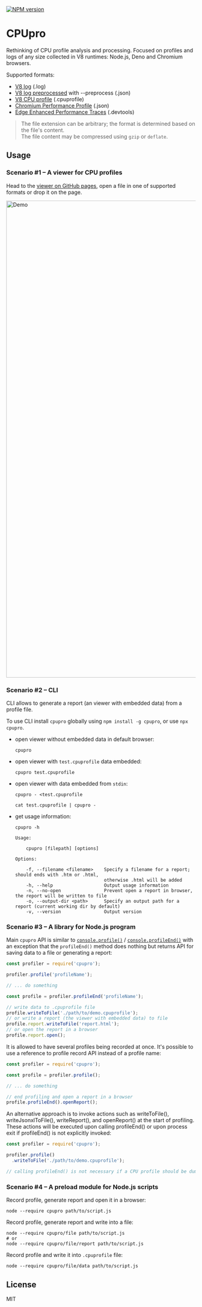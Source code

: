 [![NPM version](https://img.shields.io/npm/v/cpupro.svg)](https://www.npmjs.com/package/cpupro)

# CPUpro

Rethinking of CPU profile analysis and processing. Focused on profiles and logs of any size collected in V8 runtimes: Node.js, Deno and Chromium browsers.

Supported formats:

* [V8 log](https://v8.dev/docs/profile) (.log)
* [V8 log preprocessed](https://v8.dev/docs/profile#web-ui-for---prof) with --preprocess (.json)
* [V8 CPU profile](https://nodejs.org/docs/latest/api/cli.html#--cpu-prof) (.cpuprofile)
* [Chromium Performance Profile](https://developer.chrome.com/docs/devtools/performance/reference#save) (.json)
* [Edge Enhanced Performance Traces](https://learn.microsoft.com/en-us/microsoft-edge/devtools-guide-chromium/experimental-features/share-traces) (.devtools)

> The file extension can be arbitrary; the format is determined based on the file's content.  
> The file content may be compressed using `gzip` or `deflate`.

## Usage

### Scenario #1 – A viewer for CPU profiles

Head to the [viewer on GitHub pages](https://discoveryjs.github.io/cpupro/), open a file in one of supported formats or drop it on the page.

<img width="1267" alt="Demo" src="https://github.com/lahmatiy/cpupro/assets/270491/ea4d54b7-8d37-456a-8db3-628a1da7df3e">

### Scenario #2 – CLI

CLI allows to generate a report (an viewer with embedded data) from a profile file.

To use CLI install `cpupro` globally using `npm install -g cpupro`, or use `npx cpupro`.

- open viewer without embedded data in default browser:
  ```
  cpupro
  ```
- open viewer with `test.cpuprofile` data embedded:
  ```
  cpupro test.cpuprofile
  ```
- open viewer with data embedded from `stdin`:
  ```
  cpupro - <test.cpuprofile
  ```
  ```
  cat test.cpuprofile | cpupro -
  ```
- get usage information:
  ```
  cpupro -h
  ```
  ```
  Usage:
  
      cpupro [filepath] [options]
  
  Options:
  
      -f, --filename <filename>    Specify a filename for a report; should ends with .htm or .html,
                                   otherwise .html will be added
      -h, --help                   Output usage information
      -n, --no-open                Prevent open a report in browser, the report will be written to file
      -o, --output-dir <path>      Specify an output path for a report (current working dir by default)
      -v, --version                Output version
  ```

### Scenario #3 – A library for Node.js program

Main `cpupro` API is similar to [`console.profile()`](https://developer.mozilla.org/en-US/docs/Web/API/console/profile) / [`console.profileEnd()`](https://developer.mozilla.org/en-US/docs/Web/API/console/profileEnd) with an exception that the `profileEnd()` method does nothing but returns API for saving data to a file or generating a report:

```js
const profiler = require('cpupro');

profiler.profile('profileName');

// ... do something

const profile = profiler.profileEnd('profileName');

// write data to .cpuprofile file
profile.writeToFile('./path/to/demo.cpuprofile');
// or write a report (the viewer with embedded data) to file
profile.report.writeToFile('report.html');
// or open the report in a browser
profile.report.open();
```

It is allowed to have several profiles being recorded at once. It's possible to use a reference to profile record API instead of a profile name:

```js
const profiler = require('cpupro');

const profile = profiler.profile();

// ... do something

// end profiling and open a report in a browser
profile.profileEnd().openReport();
```

An alternative approach is to invoke actions such as writeToFile(), writeJsonxlToFile(), writeReport(), and openReport() at the start of profiling. These actions will be executed upon calling profileEnd() or upon process exit if profileEnd() is not explicitly invoked:

```js
const profiler = require('cpupro');

profiler.profile()
  .writeToFile('./path/to/demo.cpuprofile');

// calling profileEnd() is not necessary if a CPU profile should be dumped to a file upon process exit
```

### Scenario #4 – A preload module for Node.js scripts

Record profile, generate report and open it in a browser:

```
node --require cpupro path/to/script.js
```

Record profile, generate report and write into a file:

```
node --require cpupro/file path/to/script.js
# or
node --require cpupro/file/report path/to/script.js
```

Record profile and write it into `.cpuprofile` file:

```
node --require cpupro/file/data path/to/script.js
```

## License

MIT
